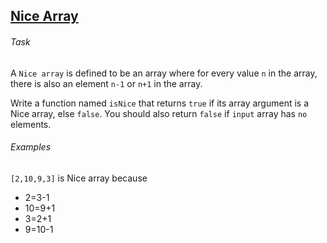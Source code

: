 ## <a href="https://www.codewars.com/kata/nice-array">Nice Array</a>

###### Task
A `Nice array` is defined to be an array where for every value `n` in the array, there is also an element `n-1` or `n+1` in the array.

Write a function named `isNice` that returns `true` if its array argument is a Nice array, else `false`. You should also return `false` if `input` array has `no` elements.

###### Examples
`[2,10,9,3]` is Nice array because

- 2=3-1
- 10=9+1
- 3=2+1
- 9=10-1
